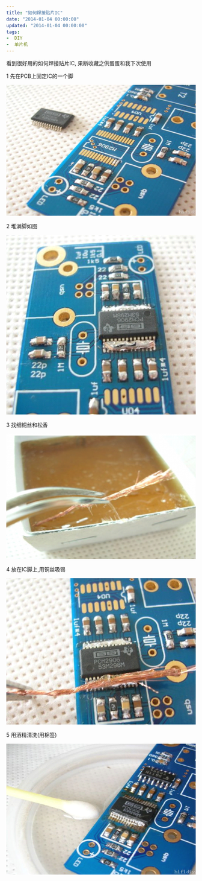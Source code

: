 ```yaml
---
title: "如何焊接贴片IC"
date: "2014-01-04 00:00:00"
updated: "2014-01-04 00:00:00"
tags:
-  DIY
-  单片机
---
```



看到很好用的如何焊接贴片IC, 果断收藏之供蛋蛋和我下次使用

[](/notename/ "archive 20140104")

1 先在PCB上固定IC的一个脚

![image_1bl05r33j97o1nro1ntq10ek1vl49.png-568.4kB][1]

2 堆满脚如图

![image_1bl05rd8hlvrvqo1o03v60m11m.png-508.1kB][2]

3 找细铜丝和松香

![image_1bl05ron71fae1lo9lj01638in013.png-295.9kB][3]

4 放在IC脚上,用铜丝吸锡

![image_1bl05s2sa1m7kp8oevv1ouf1kv01g.png-543.9kB][4]

5 用酒精清洗(用棉签)

![image_1bl05sc9s1fq21a1m11i0ne71mjg1t.png-548.1kB][5]

  [1]: /images/23713de8e412ff76b6f92fd2da03179c.png
  [2]: /images/815749f74aebc8cdc39873b496747a44.png
  [3]: /images/86a6f3390b14ad41fa97f067b3310ca4.png
  [4]: /images/0aef725cb77144923f67af6fb45ace0a.png
  [5]: /images/c6fc5f75bc0e0f2e4b699bd49153b1e0.png
